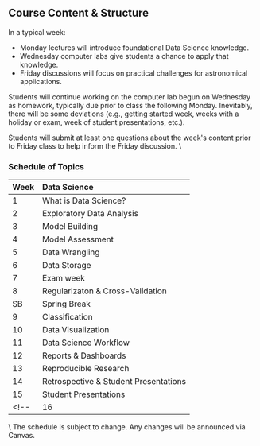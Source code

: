 ## Course Content & Structure

In a typical week:  
- Monday lectures will introduce foundational Data Science knowledge.  
- Wednesday computer labs give students a chance to apply that knowledge.
- Friday discussions will focus on practical challenges for astronomical applications.

Students will continue working on the computer lab begun on Wednesday as homework, typically due prior to class the following Monday.  Inevitably, there will be some deviations (e.g., getting started week, weeks with a holiday or exam, week of student presentations, etc.).   

Students will submit at least one questions about the week's content prior to Friday class to help inform the Friday discussion.
\\

### Schedule of Topics


| Week | Data Science |
|:---- |:------------ |
| 1  | What is Data Science? |
| 2  | Exploratory Data Analysis |
| 3  | Model Building | 
| 4  | Model Assessment | 
| 5  | Data Wrangling | 
| 6  | Data Storage |
| 7  | Exam week | 
| 8  | Regularizaton & Cross-Validation |
| SB | Spring Break |
| 9  | Classification |
| 10 | Data Visualization |
| 11 | Data Science Workflow | 
| 12 | Reports & Dashboards | 
| 13 | Reproducible Research |
| 14 | Retrospective & Student Presentations |  
| 15 | Student Presentations |
<!-- | 16 | (Exam Week) | - | -->

\\
The schedule is subject to change.  Any changes will be announced via Canvas.  

<!-- {{fill topic lessons/week1.md}} -->
